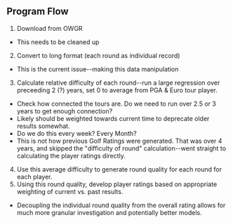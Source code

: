 ## Program Flow

1. Download from OWGR
  + This needs to be cleaned up
2. Convert to long format (each round as individual record)
  + This is the current issue--making this data manipulation
3. Calculate relative difficulty of each round--run a large regression over preceeding 2 (?) years, set 0 to average from PGA & Euro tour player.
  + Check how connected the tours are.  Do we need to run over 2.5 or 3 years to get enough connection?
  + Likely should be weighted towards current time to deprecate older results somewhat.
  + Do we do this every week?  Every Month?
  + This is not how previous Golf Ratings were generated.  That was over 4 years, and skipped the "difficulty of round" calculation--went straight to calculating the player ratings directly.
4. Use this average difficulty to generate round quality for each round for each player.
5. Using this round quality, develop player ratings based on appropriate weighting of current vs. past results.
  + Decoupling the individual round quality from the overall rating allows for much more granular investigation and potentially better models.